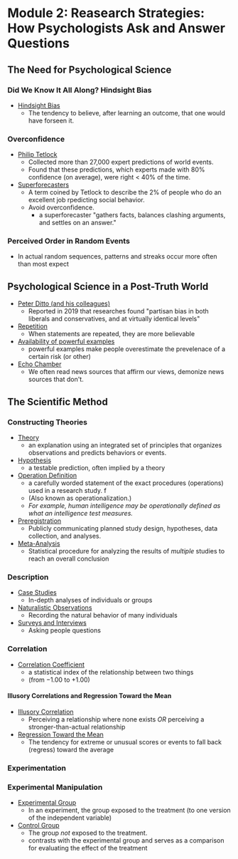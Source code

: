 # Module 2: Reasearch Strategies: How Psychologists Ask and Answer Questions

## The Need for Psychological Science

### Did We Know It All Along? Hindsight Bias
- <u>Hindsight Bias</u>
  - The tendency to believe, after learning an outcome, that one would have forseen it.
### Overconfidence
- <u>Philip Tetlock</u>
  - Collected more than 27,000 expert predictions of world events. 
  - Found that these predictions, which experts made with 80% confidence (on average), were right < 40% of the time.
- <u>Superforecasters</u>
  - A term coined by Tetlock to describe the 2% of people who do an excellent job rpedicting social behavior. 
  - Avoid overconfidence.
    - a superforecaster "gathers facts, balances clashing arguments, and settles on an answer."

### Perceived Order in Random Events
- In actual random sequences, patterns and streaks occur more often than most expect

## Psychological Science in a Post-Truth World
- <u>Peter Ditto (and his colleagues)</u>
  - Reported in 2019 that researches found "partisan bias in both liberals and conservatives, and at virtually identical levels"
- <u>Repetition</u>
  - When statements are repeated, they are more believable
- <u>Availability of powerful examples</u>
  - powerful examples make people overestimate the prevelenace of a certain risk (or other)
- <u>Echo Chamber</u>
  - We often read news sources that affirm our views, demonize news sources that don't.

## The Scientific Method
### Constructing Theories
- <u>Theory</u>
  - an explanation using an integrated set of principles that organizes observations and predicts behaviors or events.
- <u>Hypothesis</u>
  - a testable prediction, often implied by a theory
- <u>Operation Definition</u>
  - a carefully worded statement of the exact procedures (operations) used in a research study. f
  - (Also known as operationalization.) 
  - _For example, human intelligence may be operationally defined as what an intelligence test measures._
- <u>Preregistration</u>
  - Publicly communicating planned study design, hypotheses, data collection, and analyses.
- <u>Meta-Analysis</u>
  - Statistical procedure for analyzing the results of _multiple_ studies to reach an overall conclusion
### Description
- <u>Case Studies</u>
  - In-depth analyses of individuals or groups
- <u>Naturalistic Observations</u>
  - Recording the natural behavior of many individuals
- <u>Surveys and Interviews</u>
  - Asking people questions

### Correlation
- <u>Correlation Coefficient</u>
  - a statistical index of the relationship between two things 
  - (from −1.00 to +1.00)

#### Illusory Correlations and Regression Toward the Mean
- <u>Illusory Correlation</u>
  - Perceiving a relationship where none exists _OR_ perceiving a stronger-than-actual relationship
- <u>Regression Toward the Mean</u>
  - The tendency for extreme or unusual scores or events to fall back (regress) toward the average

### Experimentation

### Experimental Manipulation
- <u>Experimental Group</u>
  - In an experiment, the group exposed to the treatment (to one version of the independent variable)
- <u>Control Group</u>
  - The group _not_ exposed to the treatment.
  - contrasts with the experimental group and serves as a comparison for evaluating the effect of the treatment